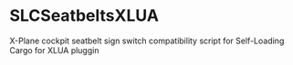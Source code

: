# SLCSeatbeltsXLUA
X-Plane cockpit seatbelt sign switch compatibility script for Self-Loading Cargo for XLUA pluggin
